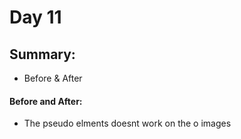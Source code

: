 # Day 11
## Summary:
* Before & After


#### Before and After:
* The pseudo elments doesnt work on the o images